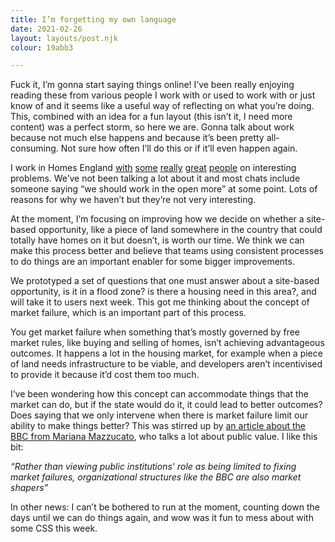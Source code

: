 ```yaml
---
title: I’m forgetting my own language
date: 2021-02-26
layout: layouts/post.njk
colour: 19abb3

---
```

Fuck it, I’m gonna start saying things online! I’ve been really enjoying reading these from various people I work with or used to work with or just know of and it seems like a useful way of reflecting on what you’re doing. This, combined with an idea for a fun layout (this isn’t it, I need more content) was a perfect storm, so here we are. Gonna talk about work because not much else happens and because it’s been pretty all-consuming. Not sure how often I’ll do this or if it’ll even happen again.

I work in Homes England [with](https://twitter.com/LeightonMitchUR) [some](https://twitter.com/sarahapope) [really](https://twitter.com/w_harmer) [great](https://twitter.com/sanjaypoyzer) [people](https://twitter.com/kateldn) on interesting problems. We’ve not been talking a lot about it and most chats include someone saying “we should work in the open more” at some point. Lots of reasons for why we haven’t but they’re not very interesting.

At the moment, I’m focusing on improving how we decide on whether a site-based opportunity, like a piece of land somewhere in the country that could totally have homes on it but doesn’t, is worth our time. We think we can make this process better and believe that teams using consistent processes to do things are an important enabler for some bigger improvements.

We prototyped a set of questions that one must answer about a site-based opportunity, is it in a flood zone? is there a housing need in this area?, and will take it to users next week. This got me thinking about the concept of market failure, which is an important part of this process. 

You get market failure when something that’s mostly governed by free market rules, like buying and selling of homes, isn’t achieving advantageous outcomes. It happens a lot in the housing market, for example when a piece of land needs infrastructure to be viable, and developers aren’t incentivised to provide it because it’d cost them too much.

I’ve been wondering how this concept can accommodate things that the market can do, but if the state would do it, it could lead to better outcomes? Does saying that we only intervene when there is market failure limit our ability to make things better? This was stirred up by [an article about the BBC from Mariana Mazzucato](https://www.project-syndicate.org/commentary/defund-the-bbc-public-value-by-mariana-mazzucato-2021-02), who talks a lot about public value. I like this bit:

*“Rather than viewing public institutions' role as being limited to fixing market failures, organizational structures like the BBC are also market shapers”*

In other news: I can’t be bothered to run at the moment, counting down the days until we can do things again, and wow was it fun to mess about with some CSS this week.